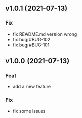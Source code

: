 ## v1.0.1 (2021-07-13)

### Fix

- fix README.md version wrong
- fix bug #BUG-102
- fix bug #BUG-101

## v1.0.0 (2021-07-13)

### Feat

- add a new feature

### Fix

- fix some issues
